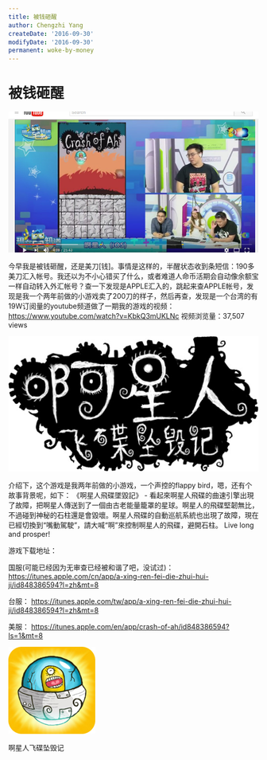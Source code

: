 ```yaml
---
title: 被钱砸醒
author: Chengzhi Yang
createDate: '2016-09-30'
modifyDate: '2016-09-30'
permanent: woke-by-money
---
```


# 被钱砸醒

![alt text](assets/woke-by-money/1.jpg "1")

今早我是被钱砸醒，还是美刀[钱]。事情是这样的，半醒状态收到条短信：190多美刀汇入帐号。我还以为不小心错买了什么，或者难道人命币活期会自动像余额宝一样自动转入外汇帐号？查一下发现是APPLE汇入的，跳起来查APPLE帐号，发现是我一个两年前做的小游戏卖了200刀的样子，然后再查，发现是一个台湾的有19W订阅量的youtube频道做了一期我的游戏的视频：https://www.youtube.com/watch?v=KbkQ3mUKLNc  视频浏览量：37,507 views   

![alt text](assets/woke-by-money/2.jpg "2")

介绍下，这个游戏是我两年前做的小游戏，一个声控的flappy bird，嗯，还有个故事背景呢，如下：
《啊星人飛碟墜毀記​》 - 看起來啊星人飛碟的曲速引擎出現了故障，把啊星人傳送到了一個由古老能量籠罩的星球。啊星人的飛碟堅韌無比，不過碰到神秘的石柱還是會毀壞。啊星人飛碟的自動巡航系統也出現了故障，現在已經切換到“嘴動駕駛”，請大喊“啊”來控制啊星人的飛碟，避開石柱。 Live long and prosper!

游戏下载地址：

国服(可能已经因为无审查已经被和谐了吧，没试过)：https://itunes.apple.com/cn/app/a-xing-ren-fei-die-zhui-hui-ji/id848386594?l=zh&mt=8

台服： https://itunes.apple.com/tw/app/a-xing-ren-fei-die-zhui-hui-ji/id848386594?l=zh&mt=8

美服： https://itunes.apple.com/en/app/crash-of-ah/id848386594?ls=1&mt=8

![alt text](assets/woke-by-money/3.jpg "3")

啊星人飞碟坠毁记

